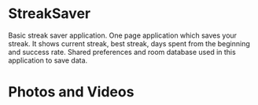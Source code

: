 # StreakSaver
Basic streak saver application.
One page application which saves your streak. It shows current streak, best streak, days spent from the beginning and success rate.
Shared preferences and room database used in this application to save data.

# Photos and Videos
